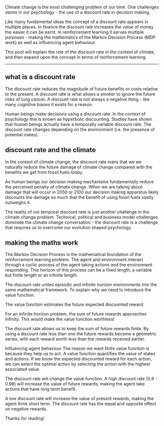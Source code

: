Climate change is the most challenging problem of our time.  One challenges stems in our psychology - the use of a discount rate in decision making.

Like many fundamental ideas the concept of a discount rate appears in multiple places.  In finance the discount rate increases the value of money the easier it can be earnt.  In reinforcement learning it serves multiple purposes - making the mathematics of the Markov Decision Process (MDP work) as well as influencing agent behaviour.

This post will explain the role of the discount rate in the context of climate, and then expand upon the concept in terms of reinforcement learning.

---

## what is a discount rate
The discount rate reduces the magnitude of future benefits or costs relative to the present.  A discount rate is what allows a smoker to ignore the future risks of lung cancer.  A discount rate is not always a negative thing - like many cognitive biases it exists for a reason.

Human beings make decisions using a discount rate.  In the context of psychology this is known as hyperbolic discounting.   Studies have shown that human beings actually have a temporally variable discount rate.  The discount rate changes depending on the environment (i.e. the presence of potential mates).

## discount rate and the climate
In the context of climate change, the discount rate mans that we we naturally reduce the future damage of climate change compared with the benefits we get from fossil fuels today.

As human beings our decision making mechanisms fundamentally reduce the perceived penalty of climate change.  When we are talking about damage that will occur in 2050 or 2100 our decision making apparatus likely discounts the damage so much that the benefit of using fossil fuels vastly outweighs it.

The reality of our temporal discount rate is just another challenge in the climate change problem.  Technical, political and business model challenges dominate the climate change conversation - the discount rate is a challenge that requires us to overcome our evolution shaped psychology.

## making the maths work
The Markov Decision Process is the mathematical foundation of the reinforcement learning problem.  The agent and environment interact through a cyclic process of the agent taking actions and the environment responding.  This horizon of this process can be a fixed length, a variable but finite length or an infinite length.

The discount rate unites episodic and infinite horizon environments into the same mathematical framework.  To explain why we need to introduce the value function.

The value function estimates the future expected discounted reward.

For an infinite horizon problem, the sum of future rewards approaches infinity.  This would make the value function worthless!

The discount rate allows us to keep the sum of future rewards finite.  By using a discount rate less than one the future rewards become a geometric series, with each reward worth less than the rewards received earlier.

Influencing agent behaviour
The reason we want finite value function is because they help us to act.  A value function quantifies the value of states and actions.  If we know the expected discounted reward for each action, we can select the optimal action by selecting the action with the highest associated value.

The discount rate will change the value function.  A high discount rate (0.9 - 0.99) will increase the value of future rewards, making the agent take actions that have long term benefit.

A low discount rate will increase the value of present rewards, making the agent think short term.  The discount rate has the equal and opposite effect on negative rewards.

Thanks for reading!
